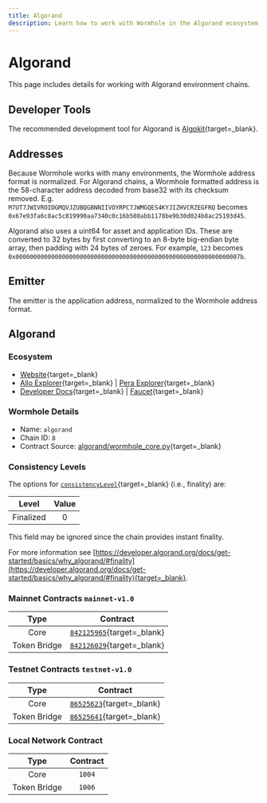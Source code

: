 ```yaml
---
title: Algorand
description: Learn how to work with Wormhole in the Algorand ecosystem with tools, address formats, contract details, and finality levels for a variety of environments.
---
```


# Algorand

This page includes details for working with Algorand environment chains.

## Developer Tools

The recommended development tool for Algorand is [Algokit](https://developer.algorand.org/docs/get-started/algokit/){target=_blank}.

## Addresses

Because Wormhole works with many environments, the Wormhole address format is normalized. For Algorand chains, a Wormhole formatted address is the 58-character address decoded from base32 with its checksum removed. E.g. `M7UT7JWIVROIDGMQVJZUBQGBNNIIVOYRPC7JWMGQES4KYJIZHVCRZEGFRQ` becomes `0x67e93fa6c8ac5c819990aa7340c0c16b508abb1178be9b30d024b8ac25193d45`.

Algorand also uses a uint64 for asset and application IDs. These are converted to 32 bytes by first converting to an 8-byte big-endian byte array, then padding with 24 bytes of zeroes. For example, `123` becomes `0x000000000000000000000000000000000000000000000000000000000000007b`.

## Emitter 

The emitter is the application address, normalized to the Wormhole address format. 

## Algorand

### Ecosystem

- [Website](https://algorand.com){target=_blank}
- [Allo Explorer](https://allo.info/){target=_blank} | [Pera Explorer](https://explorer.perawallet.app/){target=_blank}
- [Developer Docs](https://developer.algorand.org){target=_blank} | [Faucet](https://bank.testnet.algorand.network/){target=_blank}

### Wormhole Details

- Name: `algorand`
- Chain ID: `8`
- Contract Source: [algorand/wormhole_core.py](https://github.com/wormhole-foundation/wormhole/blob/main/algorand/wormhole_core.py){target=_blank}

### Consistency Levels

The options for [`consistencyLevel`](/docs/build/reference/consistency-levels/){target=\_blank} (i.e., finality) are:

|   Level   | Value |
|:---------:|:-----:|
| Finalized |   0   |

This field may be ignored since the chain provides instant finality.

For more information see [https://developer.algorand.org/docs/get-started/basics/why_algorand/#finality](https://developer.algorand.org/docs/get-started/basics/why_algorand/#finality){target=_blank}.

### Mainnet Contracts `mainnet-v1.0`

|     Type     |                                       Contract                                       |
|:------------:|:------------------------------------------------------------------------------------:|
|     Core     | [`842125965`](https://explorer.perawallet.app/application/842125965/){target=_blank} |
| Token Bridge | [`842126029`](https://explorer.perawallet.app/application/842126029/){target=_blank} |

### Testnet Contracts `testnet-v1.0`

|     Type     |                                          Contract                                          |
|:------------:|:------------------------------------------------------------------------------------------:|
|     Core     | [`86525623`](https://testnet.explorer.perawallet.app/application/86525623/){target=_blank} |
| Token Bridge | [`86525641`](https://testnet.explorer.perawallet.app/application/86525641/){target=_blank} |

### Local Network Contract

|     Type     | Contract |
|:------------:|:--------:|
|     Core     |  `1004`  |
| Token Bridge |  `1006`  |